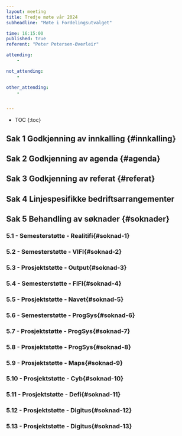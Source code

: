 ```yaml
---
layout: meeting
title: Tredje møte vår 2024
subheadline: "Møte i Fordelingsutvalget"

time: 16:15:00
published: true
referent: "Peter Petersen-Øverleir"

attending:
    - 

not_attending:
    -

other_attending:
    -


---
```


* TOC
{:toc}


## Sak 1 Godkjenning av innkalling {#innkalling}
## Sak 2 Godkjenning av agenda {#agenda}
## Sak 3 Godkjenning av referat {#referat}
## Sak 4 Linjespesifikke bedriftsarrangementer
## Sak 5 Behandling av søknader {#soknader}
### 5.1 - Semesterstøtte - Realitifi{#soknad-1}
### 5.2 -  Semesterstøtte - VIFI{#soknad-2}
### 5.3 -  Prosjektstøtte - Output{#soknad-3}
### 5.4 -  Semesterstøtte - FIFI{#soknad-4}
### 5.5 -  Prosjektstøtte - Navet{#soknad-5}
### 5.6 -  Semesterstøtte - ProgSys{#soknad-6}
### 5.7 -  Prosjektstøtte - ProgSys{#soknad-7}
### 5.8 -  Prosjektstøtte - ProgSys{#soknad-8}
### 5.9 -  Prosjektstøtte - Maps{#soknad-9}
### 5.10 -  Prosjektstøtte - Cyb{#soknad-10}
### 5.11 -  Prosjektstøtte - Defi{#soknad-11}
### 5.12 -  Prosjektstøtte - Digitus{#soknad-12}
### 5.13 -  Prosjektstøtte - Digitus{#soknad-13}
